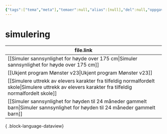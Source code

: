 ```yaml
---
{"tags":["tema","meta"],"temaer":null,"alias":[null],"del":null,"oppgave":null,"fag":null,"eksamen":null,"dg-publish":true,"title":"simulering","date":"2023-06-01","modified":"2023-06-01","permalink":"/temaer/simulering/","dgPassFrontmatter":true}
---
```



# simulering
| file.link                                                                                                                                             |
| ----------------------------------------------------------------------------------------------------------------------------------------------------- |
| [[Simuler sannsynlighet for høyde over 175 cm\|Simuler sannsynlighet for høyde over 175 cm]]                                                       |
| [[Ukjent program Mønster v23\|Ukjent program Mønster v23]]                                                                                         |
| [[Simulere uttrekk av elevers karakter fra tilfeldig normalfordelt skole\|Simulere uttrekk av elevers karakter fra tilfeldig normalfordelt skole]] |
| [[Simuler sannsynlighet for høyden til 24 måneder gammelt barn\|Simuler sannsynlighet for høyden til 24 måneder gammelt barn]]                     |

{ .block-language-dataview}

